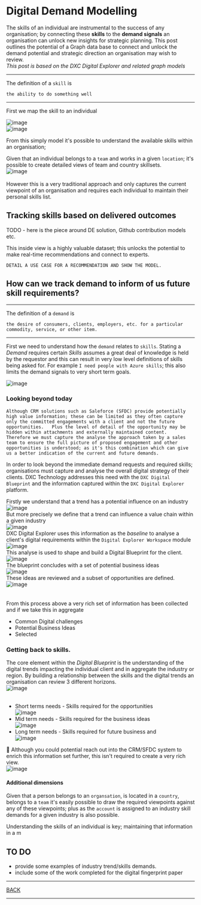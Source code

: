 # Digital Demand Modelling

The skills of an individual are instrumental to the success of any organisation; by connecting these **skills** to the **demand signals** an organisation can unlock new insights for strategic planning.   This post outlines the potential of a Graph data base to connect and unlock the demand potential and strategic direction an organisation may wish to review.<br>
_This post is based on the DXC Digital Explorer and related graph models_

---

The definition of a `skill` is

`the ability to do something well`

---

First we map the skill to an individual

![image](images/Skills.png)<br>
![image](images/Skills2.png)<br>

From this simply model it's possible to understand the available skills within an organisation;

Given that an individual belongs to a `team` and works in a given `location`; it's possible to create detailed views of team and country skillsets.
<br>
![image](images/Skills16.png)<br>
<br>
However this is a very traditional approach and only captures the current viewpoint of an organisation and requires each individual to maintain their personal skills list.

## Tracking skills based on delivered outcomes

TODO - here is the piece around DE solution, Github contribution models etc.


This inside view is a highly valuable dataset; this unlocks the potential to make real-time recommendations and connect to experts.

~~~
DETAIL A USE CASE FOR A RECOMMENDATION AND SHOW THE MODEL.
~~~


## How can we track demand to inform of us future skill requirements?

---

The definition of a `demand` is

`the desire of consumers, clients, employers, etc. for a particular commodity, service, or other item.`

---

First we need to understand how the `demand` relates to `skills`.    Stating a _Demand_ requires certain _Skills_ assumes a great deal of knowledge is held by the requestor and this can result in very low level definitions of skills being asked for.  For example `I need people with Azure skills`; this also limits the demand signals to very short term goals.

![image](images/Skills4.png)<br>

### Looking beyond today

~~~
Although CRM solutions such as Saleforce (SFDC) provide potentially high value information; these can be limited as they often capture only the committed engagements with a client and not the future opportunities.   Plus the level of detail of the opportunity may be hidden within attachments and externally maintained content.    Therefore we must capture the analyse the approach taken by a sales team to ensure the full picture of proposed engagement and other opportunities is understood; as it's this combination which can give us a better indication of the current and future demands.
~~~

In order to look beyond the immediate demand requests and required skills; organisations must capture and analyse the overall digital strategy of their clients.    DXC Technology addresses this need with the `DXC Digital Blueprint` and the information captured within the `DXC Digital Explorer` platform.<br>

Firstly we understand that a trend has a potential influence on an industry<br>
![image](images/Skills5.png)<br>
But more precisely we define that a trend can influence a value chain within a given industry<br>
![image](images/Skills6.png)<br>
DXC Digital Explorer uses this information as the _baseline_ to analyse a client's digital requirements within the `Digital Explorer Workspace` module<br>
![image](images/Skills7.png)<br>
This analyse is used to shape and build a Digital Blueprint for the client.<br>
![image](images/Skills8.png)<br>
The blueprint concludes with a set of potential business ideas<br>
![image](images/Skills9.png)<br>
These ideas are reviewed and a subset of opportunities are defined.<br>
![image](images/Skills10.png)<br>
<br><br>
From this process above a very rich set of information has been collected and if we take this in aggregate  

- Common Digital challenges
- Potential Business Ideas
- Selected 


### Getting back to skills.
The core element within the _Digital Blueprint_ is the understanding of the digital trends impacting the individual client and in aggregate the industry or region.   By building a relationship between the skills and the digital trends an organisation can review 3 different horizons.
<br>
![image](images/Skills11.png)<br>
<br>
- Short terms needs - Skills required for the opportunities<br>
![image](images/Skills12.png)<br>
- Mid term needs - Skills required for the business ideas<br>
![image](images/Skills13.png)<br>
- Long term needs - Skills required for future business and  <br>
![image](images/Skills14.png)<br>



:raising_hand: Although you could potential reach out into the CRM/SFDC system to enrich this information set further, this isn't required to create a very rich view.<br>
![image](images/Skills15.png)<br>


#### Additional dimensions
Given that a person belongs to an `organsation`, is located in a `country`, belongs to a `team` it's easily possible to draw the required viewpoints against any of these viewpoints; plus as the `account` is assigned to an industry skill demands for a given industry is also possible.


Understanding the skills of an individual is key; maintaining that information in a m

## TO DO
- provide some examples of industry trend/skills demands.
- include some of the work completed for the digital fingerprint paper


---

[BACK](../README.md)

---